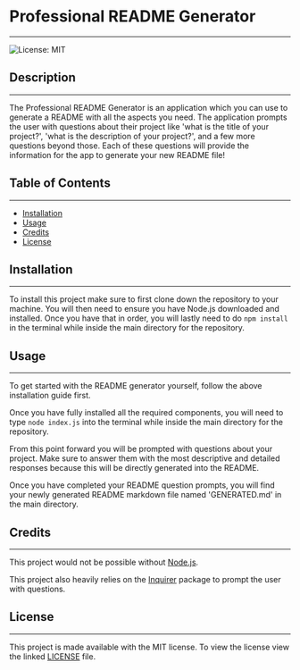 # **Professional README Generator**
---
![License: MIT](https://img.shields.io/badge/License-MIT-yellow.svg)

## **Description**
---
The Professional README Generator is an application which you can use to generate a README with all the aspects you need. The application prompts the user with questions about their project like 'what is the title of your project?', 'what is the description of your project?', and a few more questions beyond those. Each of these questions will provide the information for the app to generate your new README file!

## **Table of Contents**
---

* [Installation](#installation)
* [Usage](#usage)
* [Credits](#credits)
* [License](#license)

## **Installation**
---
To install this project make sure to first clone down the repository to your machine. You will then need to ensure you have Node.js downloaded and installed. Once you have that in order, you will lastly need to do `npm install` in the terminal while inside the main directory for the repository.

## **Usage**
---
To get started with the README generator yourself, follow the above installation guide first.

Once you have fully installed all the required components, you will need to type `node index.js` into the terminal while inside the main directory for the repository.

From this point forward you will be prompted with questions about your project. Make sure to answer them with the most descriptive and detailed responses because this will be directly generated into the README.

Once you have completed your README question prompts, you will find your newly generated README markdown file named 'GENERATED.md' in the main directory.

## **Credits**
---
This project would not be possible without [Node.js](https://nodejs.org/en/).

This project also heavily relies on the [Inquirer](https://www.npmjs.com/package/inquirer#prompt) package to prompt the user with questions.

## **License**
---
This project is made available with the MIT license. To view the license view the linked [LICENSE](LICENSE.txt) file.